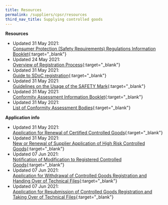 ```yaml
---
title: Resources
permalink: /suppliers/cpsr/resources
third_nav_title: Supplying controlled goods
---
```

**Resources**
* Updated 31 May 2021:<br>
[Consumer Protection (Safety Requirements) Regulations Information Booklet](/files/cpsr-resources/cps-info-booklet.pdf){:target="_blank"}
* Updated 24 May 2021:<br>
[Overview of Registration Process](/images/cpsr-resources/overview-cps-registration.pdf){:target="_blank"}
* Updated 31 May 2021:<br>
[Guide to SDoC registration](/images/cpsr-resources/guide-to-sdoc-application-and-renewal.pdf){:target="_blank"}
* Updated 31 May 2021:<br>
[Guidelines on the Usage of the SAFETY Mark](/images/cpsr-resources/guidelines-on-the-usage-of-the-safety-mark.pdf){:target="_blank"}
* Updated 31 May 2021:<br>
[Conformity Assessment Information Booklet](/images/cpsr-resources/cab-info-booklet.pdf){:target="_blank"}
* Updated 31 May 2021:<br>
[List of Conformity Assessment Bodies](/images/cpsr-resources/list-of-cab-cps-scheme-ver-22-04-21.xlsx){:target="_blank"}


**Application info**
* Updated 31 May 2021:<br>
[Application for Renewal of Certified Controlled Goods](/images/cpsr-application-info/coc07-application-for-renewal-of-certified-controlled-goods.pdf){:target="_blank"}
* Updated 31 May 2021:<br>
[New or Renewal of Supplier Application of High Risk Controlled Goods](/images/cpsr-application-info/new-renewal-of-supplier-application-of-high-risk-controlled-goods.pdf){:target="_blank"}
* Updated 07 Jun 2021:<br>
[Notification of Modification to Registered Controlled Goods](/images/cpsr-application-info/rs03-notification-of-modification-to-registered-controlled-goods.pdf){:target="_blank"}
* Updated 07 Jun 2021:<br>
[Application for Withdrawal of Controlled Goods Registration and Handing Over of Technical Files](/images/cpsr-application-info/coc-11a-transfer-of-coc.pdf){:target="_blank"}
* Updated 07 Jun 2021:<br>
[Application for Resubmission of Controlled Goods Registration and Taking Over of Technical Files](/images/cpsr-application-info/coc-11b-transfer-of-coc.pdf){:target="_blank"}